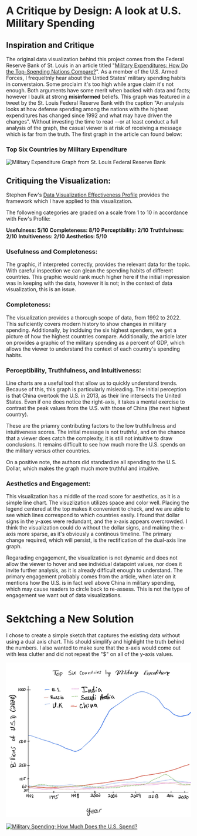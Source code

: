 # A Critique by Design: A look at U.S. Military Spending

## Inspiration and Critique

The original data visualization behind this project comes from the Federal Reserve Bank of St. Louis in an article titled "[Military Expenditures: How Do the Top-Spending Nations Compare?](https://www.stlouisfed.org/on-the-economy/2023/jan/military-expenditures-how-top-spending-nations-compare)". As a member of the U.S. Armed Forces, I frequeltnly hear about the Untied States' military spending habits in converstaion. Some proclaim it's too high while argue claim it's not enough. Both arguments have some merit when backed with data and facts; however I baulk at strong **misinformed** beliefs. This graph was featured in a tweet by the St. Louis Federal Reserve Bank with the caption "An analysis looks at how defense spending among the nations with the highest expenditures has changed since 1992 and what may have driven the changes". Without investing the time to read --or at least conduct a full analysis of the graph, the casual viewer is at risk of receiving a message which is far from the truth. The first graph in the article can found below: 

### Top Six Countries by Military Expenditure

![Military Expenditure Graph from St. Louis Federal Reserve Bank](https://www.stlouisfed.org/-/media/project/frbstl/stlouisfed/blog/2023/jan/ote/blogimage_globaldefense_fig1_010323.png?sc_lang=en&hash=6BD9734407F58F86D4BD456D51B6FF0E)

## Critiquing the Visualization: 

Stephen Few's [Data Visualization Effectiveness Profile](https://www.perceptualedge.com/articles/visual_business_intelligence/data_visualization_effectiveness_profile.pdf) provides the framework which I have applied to this visualization. 

The followeing categories are graded on a scale from 1 to 10 in accordance with Few's Profile:


**Usefulness: 5/10**
**Completeness: 8/10**
**Perceptibility: 2/10**
**Truthfulness: 2/10**
**Intuitiveness: 2/10**
**Aesthetics: 5/10**

### Usefulness and Completeness:
  
The graphic, if interpreted correctly, provides the relevant data for the topic. With careful inspection we can glean the spending habits of different countries. This graphic would rank much higher here if the initial impression was in keeping with the data, however it is not; in the context of data visualization, this is an issue. 

### Completeness:

The visualization provides a thorough scope of data, from 1992 to 2022. This suficiently covers modern history to show changes in military spending. Additionally, by inclduing the six highest spenders, we get a picture of how the highest countries compare. Additionally, the article later on provides a graphic of the military spending as a percent of GDP, which allows the viewer to understand the context of each country's spending habits.

### Perceptibility, Truthfulness, and Intuitiveness:

Line charts are a useful tool that allow us to quickly understand trends. Because of this, this graph is particularly misleading. The initial perception is that China overtook the U.S. in 2013, as their line intersects the United States. Even if one does notice the right-axis, it takes a mental exercise to contrast the peak values from the U.S. with those of China (the next highest country).

These are the priamry contributing factors to the low truthfullness and intuitiveness scores. The initial message is not truthful, and on the chance that a viewer does catch the complexity, it is still not intuitive to draw conclusions. It remains difficult to see how much more the U.S. spends on the military versus other countries. 

On a positive note, the authors did standardize all spending to the U.S. Dollar, which makes the graph much more truthful and intuitive. 

### Aesthetics and Engagement:

This visualization has a middle of the road score for aesthetics, as it is a simple line chart. The visuzlization utilizes space and color well. Placing the legend centered at the top makes it convenient to check, and we are able to see which lines correspond to which countries easily. I found that dollar signs in the y-axes were redundant, and the x-axis appears overcrowded. I think the visualization could do without the dollar signs, and making the x-axis more sparse, as it's obviously a continous timeline. The primary change required, which will persist, is the rectification of the dual-axis line graph. 

Regarading engagement, the visualization is not dynamic and does not allow the viewer to hover and see individual datapoint values, nor does it invite further analysis, as it is already difficult enough to understand. The primary engagement probably comes from the article, when later on it mentions how the U.S. is in fact well above China in military spending, which may cause readers to circle back to re-assess. This is not the type of engagement we want out of data visualizations. 

# Sektching a New Solution

I chose to create a simple sketch that captures the existing data without using a dual axis chart. This should simplify and highlight the truth behind the numbers. I also wanted to make sure that the x-axis would come out with less clutter and did not repeat the "$" on all of the y-axis values. 

![Sketch of new solution](sketch.png)

<div class='tableauPlaceholder' id='viz1695167847838' style='position: relative'><noscript><a href='#'><img alt='Military Spending: How Much Does the U.S. Spend? ' src='https:&#47;&#47;public.tableau.com&#47;static&#47;images&#47;Mi&#47;MilExpenditure&#47;Sheet1&#47;1_rss.png' style='border: none' /></a></noscript><object class='tableauViz'  style='display:none;'><param name='host_url' value='https%3A%2F%2Fpublic.tableau.com%2F' /> <param name='embed_code_version' value='3' /> <param name='site_root' value='' /><param name='name' value='MilExpenditure&#47;Sheet1' /><param name='tabs' value='no' /><param name='toolbar' value='yes' /><param name='static_image' value='https:&#47;&#47;public.tableau.com&#47;static&#47;images&#47;Mi&#47;MilExpenditure&#47;Sheet1&#47;1.png' /> <param name='animate_transition' value='yes' /><param name='display_static_image' value='yes' /><param name='display_spinner' value='yes' /><param name='display_overlay' value='yes' /><param name='display_count' value='yes' /><param name='language' value='en-US' />
  <param name='filter' value='publish=yes' />
</object>
</div>
<script type='text/javascript'>
  var divElement = document.getElementById('viz1695167847838');
  var vizElement = divElement.getElementsByTagName('object')[0];
  vizElement.style.width='100%';
  vizElement.style.height=(divElement.offsetWidth*0.75)+'px';
  var scriptElement = document.createElement('script');
  scriptElement.src = 'https://public.tableau.com/javascripts/api/viz_v1.js';
  vizElement.parentNode.insertBefore(scriptElement, vizElement);
</script>
